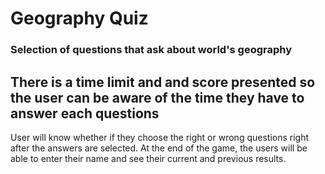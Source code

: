 # Geography Quiz

### Selection of questions that ask about world's geography

## There is a time limit and and score presented so the user can be aware of the time they have to answer each questions

User will know whether if they choose the right or wrong questions right after the answers are selected. At the end of the game, the users will be able to enter their name and see their current and previous results. 